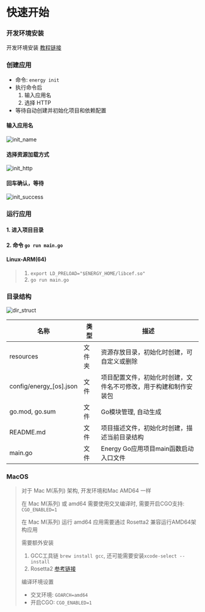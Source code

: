 # 快速开始

### 开发环境安装

开发环境安装 [教程链接](/course/install-env)

### 创建应用

- 命令: `energy init`
- 执行命令后
  1. 输入应用名
  2. 选择 HTTP 
- 等待自动创建并初始化项目和依赖配置
#### 输入应用名
![init_name](/imgs/assets/init_name.png)

#### 选择资源加载方式
![init_http](/imgs/assets/init_http.png)

#### 回车确认，等待
![init_success](/imgs/assets/init_success.png)

### 运行应用
#### 1. 进入项目目录
#### 2. 命令 `go run main.go`
#### Linux-ARM(64)
> 1. `export LD_PRELOAD="$ENERGY_HOME/libcef.so"`
> 2. `go run main.go`

### 目录结构
![dir_struct](/imgs/assets/dir_struct.png)

| 名称                      | 类型  | 描述                               |
|-------------------------|-----|----------------------------------|
| resources               | 文件夹 | 资源存放目录，初始化时创建，可自定义或删除            |
| config/energy_[os].json | 文件  | 项目配置文件，初始化时创建，文件名不可修改，用于构建和制作安装包 |
| go.mod, go.sum          | 文件  | Go模块管理, 自动生成                     |
| README.md               | 文件  | 项目描述文件，初始化时创建，描述当前目录结构           |
| main.go                 | 文件  | Energy Go应用项目main函数启动入口文件        |


### MacOS
> 对于 Mac M(系列) 架构, 开发环境和Mac AMD64 一样
> 
> 在 Mac M(系列) 或 amd64 需要使用交叉编译时, 需要开启CGO支持: `CGO_ENABLED=1`
> 
> 在 Mac M(系列) 运行 amd64 应用需要通过 Rosetta2 兼容运行AMD64架构应用
> 
> 需要额外安装
> 1. GCC工具链 `brew install gcc`, 还可能需要安装`xcode-select --install`
> 2. Rosetta2 [参考链接](https://support.apple.com/zh-cn/HT211861)
>
> 编译环境设置
> - 交叉环境: `GOARCH=amd64`
> - 开启CGO: `CGO_ENABLED=1`
